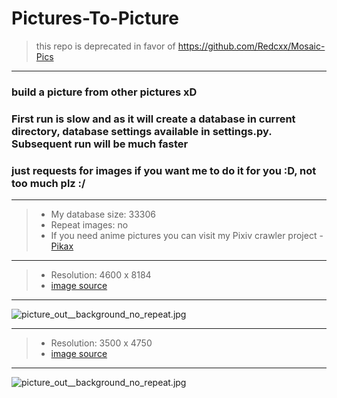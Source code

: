 # Pictures-To-Picture
> this repo is deprecated in favor of https://github.com/Redcxx/Mosaic-Pics
---
### build a picture from other pictures xD
### First run is slow and as it will create a database in current directory, database settings available in settings.py. Subsequent run will be much faster
### just requests for images if you want me to do it for you :D, not too much plz :/
---
> - My database size: 33306
> - Repeat images: no
> - If you need anime pictures you can visit my Pixiv crawler project - [Pikax](https://github.com/Redcxx/Pikax)
---
> - Resolution: 4600 x 8184
> - [image source](https://twitter.com/sukemyon_443/status/1030028596339822594)
---
![picture_out__background_no_repeat.jpg](https://github.com/Redcxx/Pictures-to-Picture/blob/master/picture_output/0.7.jpg "picture_out__background_no_repeat")

---
> - Resolution: 3500 x 4750
> - [image source](https://www.pixiv.net/member_illust.php?mode=medium&illust_id=70321968)
---
![picture_out__background_no_repeat.jpg](https://github.com/Redcxx/Pictures-to-Picture/blob/master/image_output/0.7.jpg "picture_out__background_no_repeat")
